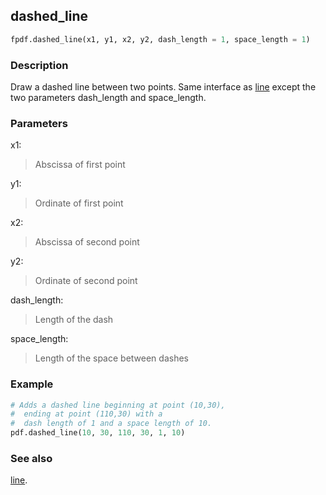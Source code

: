 ## dashed_line ##

```python
fpdf.dashed_line(x1, y1, x2, y2, dash_length = 1, space_length = 1)
```

### Description ###

Draw a dashed line between two points. Same interface as [line](line.md) except the two parameters dash\_length and space\_length.

### Parameters ###

x1:
> Abscissa of first point

y1:
> Ordinate of first point

x2:
> Abscissa of second point

y2:
> Ordinate of second point

dash\_length:
> Length of the dash

space\_length:
> Length of the space between dashes

### Example ###

```python
# Adds a dashed line beginning at point (10,30), 
#  ending at point (110,30) with a 
#  dash length of 1 and a space length of 10.
pdf.dashed_line(10, 30, 110, 30, 1, 10)
```

### See also ###

[line](line.md).
